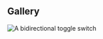 
## Gallery

![A bidirectional toggle switch]({{site.baseurl}}/assets/modules/bidirectional-toggle-switch.jpg)
